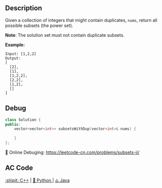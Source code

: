 ## Description

Given a collection of integers that might contain duplicates, ``nums``, return all possible subsets (the power set).

<strong>Note</strong>: The solution set must not contain duplicate subsets.

<strong>Example:</strong>
```
Input: [1,2,2]
Output:
[
  [2],
  [1],
  [1,2,2],
  [2,2],
  [1,2],
  []
]
```


## Debug
```cpp
class Solution {
public:
    vector<vector<int>> subsetsWithDup(vector<int>& nums) {
        
    }
};
```

🐛 Online Debuging: https://leetcode-cn.com/problems/subsets-ii/

## AC Code
<div>
  <a href="https://github.com/Charmve/LeetCode4FLAG/tree/main/090.%20Subsets%20II/90_subsets-ii.cpp">:shipit: C++</a> | 
  <a href="https://github.com/Charmve/LeetCode4FLAG/tree/main/090.%20Subsets%20II/90_subsets-ii.py">🐍 Python </a> | 
  <a href="https://github.com/Charmve/LeetCode4FLAG/tree/main/090.%20Subsets%20II/90_subsets-ii.java">♨️ Java </a>
</div>
